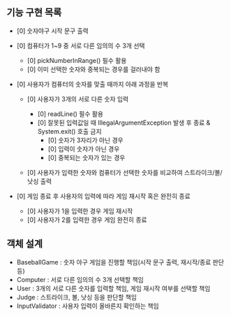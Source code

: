 ## 기능 구현 목록

- [0] 숫자야구 시작 문구 출력

- [0] 컴퓨터가 1~9 중 서로 다른 임의의 수 3개 선택
  - [0] pickNumberInRange() 필수 활용
  - [0] 이미 선택한 숫자와 중복되는 경우를 걸러내야 함

- [0] 사용자가 컴퓨터의 숫자를 맞출 때까지 아래 과정을 반복

  - [0] 사용자가 3개의 서로 다른 숫자 입력
    - [0] readLine() 필수 활용
    - [0] 잘못된 입력값일 때 IllegalArgumentException 발생 후 종료 & System.exit() 호출 금지
      - [0] 숫자가 3자리가 아닌 경우
      - [0] 입력이 숫자가 아닌 경우
      - [0] 중복되는 숫자가 있는 경우

  - [0] 사용자가 입력한 숫자와 컴퓨터가 선택한 숫자를 비교하여 스트라이크/볼/낫싱 출력

- [0] 게임 종료 후 사용자의 입력에 따라 게임 재시작 혹은 완전히 종료
  - [0] 사용자가 1을 입력한 경우 게임 재시작
  - [0] 사용자가 2를 입력한 경우 게임 완전히 종료

## 객체 설계

- BaseballGame : 숫자 야구 게임을 진행할 책임(시작 문구 출력, 재시작/종료 판단 등)
- Computer : 서로 다른 임의의 수 3개 선택할 책임
- User : 3개의 서로 다른 숫자를 입력할 책임, 게임 재시작 여부를 선택할 책임
- Judge : 스트라이크, 볼, 낫싱 등을 판단할 책임
- InputValidator : 사용자 입력이 올바른지 확인하는 책임